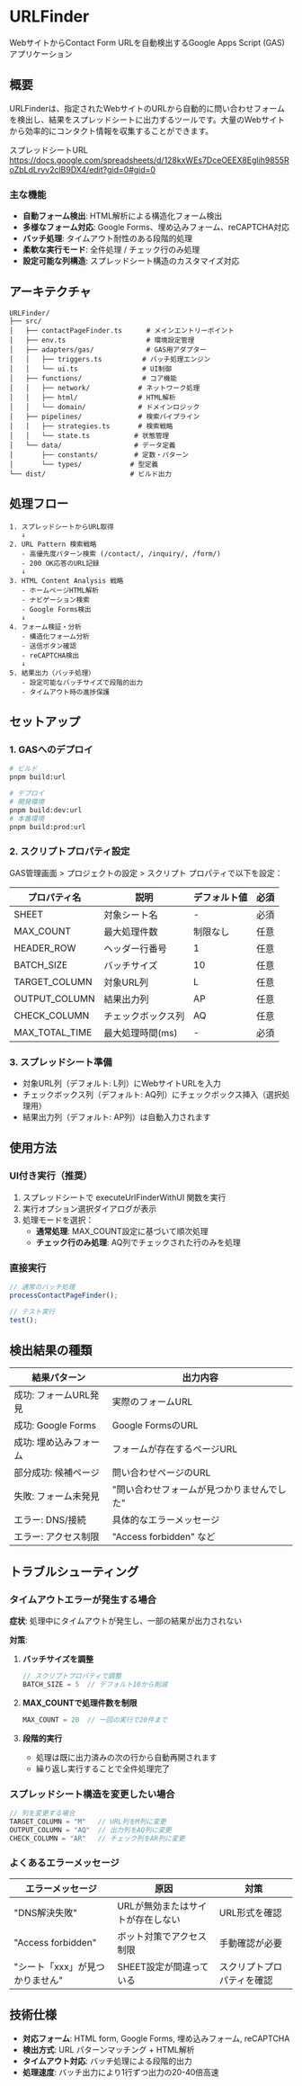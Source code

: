 # URLFinder

WebサイトからContact Form URLを自動検出するGoogle Apps Script (GAS) アプリケーション

## 概要

URLFinderは、指定されたWebサイトのURLから自動的に問い合わせフォームを検出し、結果をスプレッドシートに出力するツールです。大量のWebサイトから効率的にコンタクト情報を収集することができます。

スプレッドシートURL
https://docs.google.com/spreadsheets/d/128kxWEs7DceOEEX8Eglih9855RoZbLdLryv2clB9DX4/edit?gid=0#gid=0

### 主な機能

- **自動フォーム検出**: HTML解析による構造化フォーム検出
- **多様なフォーム対応**: Google Forms、埋め込みフォーム、reCAPTCHA対応
- **バッチ処理**: タイムアウト耐性のある段階的処理
- **柔軟な実行モード**: 全件処理 / チェック行のみ処理
- **設定可能な列構造**: スプレッドシート構造のカスタマイズ対応

## アーキテクチャ

```
URLFinder/
├── src/
│   ├── contactPageFinder.ts      # メインエントリーポイント
│   ├── env.ts                    # 環境設定管理
│   ├── adapters/gas/             # GAS用アダプター
│   │   ├── triggers.ts          # バッチ処理エンジン
│   │   └── ui.ts                # UI制御
│   ├── functions/               # コア機能
│   │   ├── network/            # ネットワーク処理
│   │   ├── html/               # HTML解析
│   │   └── domain/             # ドメインロジック
│   ├── pipelines/              # 検索パイプライン
│   │   ├── strategies.ts       # 検索戦略
│   │   └── state.ts           # 状態管理
│   └── data/                  # データ定義
│       ├── constants/         # 定数・パターン
│       └── types/            # 型定義
└── dist/                     # ビルド出力
```

## 処理フロー

```
1. スプレッドシートからURL取得
   ↓
2. URL Pattern 検索戦略
   - 高優先度パターン検索 (/contact/, /inquiry/, /form/)
   - 200 OK応答のURL記録
   ↓
3. HTML Content Analysis 戦略
   - ホームページHTML解析
   - ナビゲーション検索
   - Google Forms検出
   ↓
4. フォーム検証・分析
   - 構造化フォーム分析
   - 送信ボタン確認
   - reCAPTCHA検出
   ↓
5. 結果出力（バッチ処理）
   - 設定可能なバッチサイズで段階的出力
   - タイムアウト時の進捗保護
```

## セットアップ

### 1. GASへのデプロイ

```bash
# ビルド
pnpm build:url

# デプロイ
# 開発環境
pnpm build:dev:url
# 本番環境
pnpm build:prod:url
```

### 2. スクリプトプロパティ設定

GAS管理画面 > プロジェクトの設定 > スクリプト プロパティで以下を設定：

| プロパティ名 | 説明 | デフォルト値 | 必須 |
|-------------|------|-------------|------|
| SHEET | 対象シート名 | - | 必須 |
| MAX_COUNT | 最大処理件数 | 制限なし | 任意 |
| HEADER_ROW | ヘッダー行番号 | 1 | 任意 |
| BATCH_SIZE | バッチサイズ | 10 | 任意 |
| TARGET_COLUMN | 対象URL列 | L | 任意 |
| OUTPUT_COLUMN | 結果出力列 | AP | 任意 |
| CHECK_COLUMN | チェックボックス列 | AQ | 任意 |
| MAX_TOTAL_TIME | 最大処理時間(ms) | - | 必須 |

### 3. スプレッドシート準備

- 対象URL列（デフォルト: L列）にWebサイトURLを入力
- チェックボックス列（デフォルト: AQ列）にチェックボックス挿入（選択処理用）
- 結果出力列（デフォルト: AP列）は自動入力されます

## 使用方法

### UI付き実行（推奨）

1. スプレッドシートで executeUrlFinderWithUI 関数を実行
2. 実行オプション選択ダイアログが表示
3. 処理モードを選択：
   - **通常処理**: MAX_COUNT設定に基づいて順次処理
   - **チェック行のみ処理**: AQ列でチェックされた行のみを処理

### 直接実行

```javascript
// 通常のバッチ処理
processContactPageFinder();

// テスト実行
test();
```

## 検出結果の種類

| 結果パターン | 出力内容 |
|-------------|---------|
| 成功: フォームURL発見 | 実際のフォームURL |
| 成功: Google Forms | Google FormsのURL |
| 成功: 埋め込みフォーム | フォームが存在するページURL |
| 部分成功: 候補ページ | 問い合わせページのURL |
| 失敗: フォーム未発見 | "問い合わせフォームが見つかりませんでした" |
| エラー: DNS/接続 | 具体的なエラーメッセージ |
| エラー: アクセス制限 | "Access forbidden" など |

## トラブルシューティング

### タイムアウトエラーが発生する場合

**症状**: 処理中にタイムアウトが発生し、一部の結果が出力されない

**対策**:
1. **バッチサイズを調整**
   ```javascript
   // スクリプトプロパティで調整
   BATCH_SIZE = 5  // デフォルト10から削減
   ```

2. **MAX_COUNTで処理件数を制限**
   ```javascript
   MAX_COUNT = 20  // 一回の実行で20件まで
   ```

3. **段階的実行**
   - 処理は既に出力済みの次の行から自動再開されます
   - 繰り返し実行することで全件処理完了

### スプレッドシート構造を変更したい場合

```javascript
// 列を変更する場合
TARGET_COLUMN = "M"   // URL列をM列に変更
OUTPUT_COLUMN = "AQ"  // 出力列をAQ列に変更
CHECK_COLUMN = "AR"   // チェック列をAR列に変更
```

### よくあるエラーメッセージ

| エラーメッセージ | 原因 | 対策 |
|-----------------|------|------|
| "DNS解決失敗" | URLが無効またはサイトが存在しない | URL形式を確認 |
| "Access forbidden" | ボット対策でアクセス制限 | 手動確認が必要 |
| "シート「xxx」が見つかりません" | SHEET設定が間違っている | スクリプトプロパティを確認 |

## 技術仕様

- **対応フォーム**: HTML form, Google Forms, 埋め込みフォーム, reCAPTCHA
- **検出方式**: URL パターンマッチング + HTML解析
- **タイムアウト対応**: バッチ処理による段階的出力
- **処理速度**: バッチ出力により1行ずつ出力の20-40倍高速

